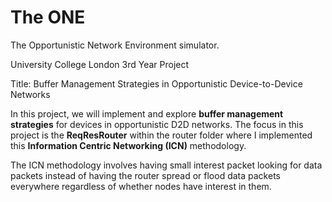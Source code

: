 # The ONE

The Opportunistic Network Environment simulator.

University College London 3rd Year Project

Title: Buffer Management Strategies in Opportunistic Device-to-Device Networks

In this project, we will implement and explore <b>buffer management strategies</b> for devices in opportunistic D2D networks. The focus in this project is the <b>ReqResRouter</b> within the router folder where I implemented this <b>Information Centric Networking (ICN)</b> methodology.

The ICN methodology involves having small interest packet looking for data packets instead of having the router spread or flood data packets everywhere regardless of whether nodes have interest in them.
